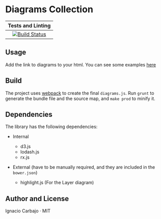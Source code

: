 # Diagrams Collection

| Tests and Linting |
|:---:|
| [![Build Status](https://travis-ci.org/igncp/diagrams-collection.svg?branch=master)](https://travis-ci.org/igncp/diagrams-collection) |

## Usage

Add the link to diagrams to your html. You can see some examples [here](http://igncp-sketchbook.herokuapp.com)
 
## Build

The project uses [webpack](https://webpack.github.io/) to create the final `diagrams.js`. Run `grunt` to generate the bundle file and the source map, and `make prod` to minify it.

## Dependencies

The library has the following dependencies:
- Internal
  - d3.js
  - lodash.js
  - rx.js

- External (have to be manually required, and they are included in the `bower.json`)
  - highlight.js (For the Layer diagram)

## Author and License

Ignacio Carbajo · MIT
